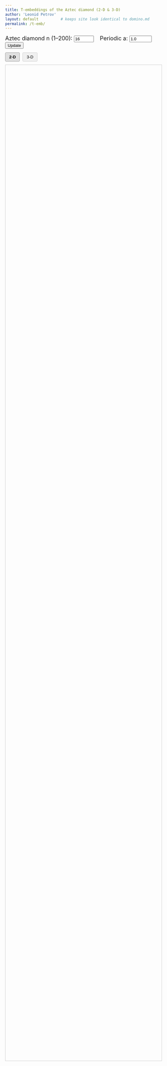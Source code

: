 ```yaml
---
title: T‑embeddings of the Aztec diamond (2‑D & 3‑D)
author: 'Leonid Petrov'
layout: default          # keeps site look identical to domino.md
permalink: /t-emb/
---
```


<!-- === Parameter controls shared by both panes === -->
<div id="controls" style="font-size:18px;margin-bottom:12px">
  <label>Aztec diamond n (1–200):</label>
  <input id="n-input" type="number" value="16" min="1" max="200" step="1">
  <label style="margin-left:15px">Periodic a:</label>
  <input id="a-input" type="number" value="1.0" min="0.1" max="10" step="0.1">
  <button id="update-btn">Update</button>
</div>

<!-- === View toggle === -->
<div class="view-toggle" style="margin-bottom:10px">
  <button id="view-2d-btn" class="active">2‑D</button>
  <button id="view-3d-btn">3‑D</button>
</div>

<!-- === Two panes === -->
<div class="visualization-container">
  <svg id="t-emb-2d" style="width:100%;height:80vh;border:1px solid #ccc;"></svg>
  <div id="t-emb-3d"  style="display:none;width:100%;height:80vh;"></div>
</div>

<style>
  /* Layout for the visualization panes */
  .visualization-container {
    width: 100%;
    position: relative;
  }

  .viz-pane {
    width: 100%;
    margin-bottom: 15px;
  }

  /* View toggle and display options styling */
  .view-toggle, .display-options {
    margin-bottom: 10px;
  }

  .view-toggle button {
    padding: 6px 12px;
    margin-right: 5px;
    border: 1px solid #ccc;
    background-color: #f0f0f0;
    border-radius: 3px;
    cursor: pointer;
  }

  .view-toggle button.active {
    background-color: #e0e0e0;
    font-weight: bold;
    border-color: #999;
  }

  /* Vertex and edge styles */
  .vertex {
    fill: black;
    stroke: none;
    r: 0.001;
  }

  .edge {
    stroke: black;
    stroke-width: 0.001px;
    fill: none;
  }

  /* Responsive design */
  @media (max-width: 768px) {
    #t-emb-2d, #t-emb-3d {
      height: 65vh;
    }
  }

  @media (max-width: 600px) {
    #t-emb-2d, #t-emb-3d {
      height: 60vh;
    }
  }

  /* Styling for buttons and controls */
  button {
    cursor: pointer;
  }
</style>

<script src="/js/d3.v7.min.js"></script>
<script src="/js/three.min.js"></script>
<script src="/js/OrbitControls.js"></script>

<!-- WASM/JS produced from the single C++ core -->
<script src="/s/t-emb.js"></script>   <!-- same module drives BOTH views -->

<script>
/* ---------- 4.1 globals ---------- */
let cached = null;            // {n, a, data} or null
let scene, camera, renderer, controls;   // 3‑D objects

/* ---------- 4.2 WASM wrappers ---------- */
let doTembInitialized = false;

Module.onRuntimeInitialized = () => {
  window.doTemb = Module.cwrap('doTembJSONwithA','number',['number','number'],{async:true});
  window.freeStr = Module.cwrap('freeString',null,['number']);
  doTembInitialized = true;
  console.log("WASM module initialized");
  // Initial update once module is ready
  update();
};

/* ---------- 4.3 helpers ---------- */
async function fetchEmbedding(n,a){
  if (cached && cached.n===n && Math.abs(cached.a-a)<1e-12) return cached.data;
  const ptr = await doTemb(n,a);
  const json = Module.UTF8ToString(ptr);
  freeStr(ptr);
  cached = {n,a,data:JSON.parse(json)};
  return cached.data;
}

/* ---------- 4.4 2‑D drawing ---------- */
function draw2D(data){
  const svg   = d3.select("#t-emb-2d");
  svg.selectAll("*").remove();
  const g     = svg.append("g");
  const T     = data.T;

  /* build edges exactly like in the standalone 2‑D page */
  const edges = buildEdges(T, cached.n);
  addBoundaryRingEdges(T, edges, cached.n);

  g.selectAll("line.edge").data(edges).join("line")
   .attr("class","edge")
   .attr("x1",d=>T[d[0]].re).attr("y1",d=>-T[d[0]].im)
   .attr("x2",d=>T[d[1]].re).attr("y2",d=>-T[d[1]].im);

  g.selectAll("circle.vert").data(T).join("circle")
   .attr("class","vertex").attr("r",0.001)
   .attr("cx",d=>d.re).attr("cy",d=>-d.im);
  /* optional zoom */
  svg.call(d3.zoom().scaleExtent([0.5,30]).on("zoom",e=>g.attr("transform",e.transform)));
}

/* ---------- 4.5 3‑D drawing ---------- */
function initThree(){
  const div = document.getElementById("t-emb-3d");
  div.innerHTML = "";
  const w=div.clientWidth, h=div.clientHeight;
  scene   = new THREE.Scene();
  camera  = new THREE.PerspectiveCamera(45,w/h,0.001,1000);
  camera.position.set(0,0,3);

  renderer= new THREE.WebGLRenderer({antialias:true});
  renderer.setSize(w,h); div.appendChild(renderer.domElement);
  controls= new THREE.OrbitControls(camera, renderer.domElement);
  animate();
}
function animate(){ requestAnimationFrame(animate); controls.update(); renderer.render(scene,camera); }

function draw3D(data){
  if(!renderer) initThree();
  scene.clear();
  const T=data.T, Oim=new Map(data.O.map(o=>[`${o.k},${o.j}`,o.im]));
  const geom = new THREE.BufferGeometry();
  const positions = [];
  buildEdges(T,cached.n).forEach(e=>{
     const v1=T[e[0]], v2=T[e[1]];
     positions.push(v1.re,-v1.im,Oim.get(`${v1.k},${v1.j}`)||0,
                    v2.re,-v2.im,Oim.get(`${v2.k},${v2.j}`)||0);
  });
  geom.setAttribute('position',new THREE.Float32BufferAttribute(positions,3));
  scene.add(new THREE.LineSegments(geom,new THREE.LineBasicMaterial({color:0x000000})));
}

// Build the interior edges among T- or O-vertices
function buildEdges(vertices, n) {
  const indexMap = new Map();
  vertices.forEach((v, idx) => {
    indexMap.set(`${v.k},${v.j}`, idx);
  });

  const edges = [];
  const neighborSteps = [
    { dk:  1, dj:  0 },
    { dk: -1, dj:  0 },
    { dk:  0, dj:  1 },
    { dk:  0, dj: -1 },
  ];
  const isBoundary = (k,j) => (Math.abs(k)+Math.abs(j) === n);

  // Add special edges connecting corners and boundary
  const specialEdges = [
    // Connect the four corners of the Aztec diamond
    { from: { k: 0, j: n }, to: { k: n, j: 0 } },
    { from: { k: 0, j: -n}, to: { k: n, j: 0 } },
    { from: { k: 0, j: -n}, to: { k: -n, j: 0 } },
    { from: { k: 0, j: n }, to: { k: -n, j: 0 } },
    // Direct connections among boundary
    { from: { k: n-1,  j: 0 },   to: { k: n,    j: 0 } },
    { from: { k: 0,     j: n-1 }, to: { k: 0,    j: n } },
    { from: { k: -(n-1),j: 0 },   to: { k: -n,   j: 0 } },
    { from: { k: 0,     j: -(n-1) }, to: { k: 0,    j: -n } }
  ];

  // Add edges between vertices
  specialEdges.forEach(s => {
    const fromKey = `${s.from.k},${s.from.j}`;
    const toKey   = `${s.to.k},${s.to.j}`;
    if (indexMap.has(fromKey) && indexMap.has(toKey)) {
      const i1 = indexMap.get(fromKey);
      const i2 = indexMap.get(toKey);
      edges.push([Math.min(i1, i2), Math.max(i1, i2)]);
    }
  });

  // Add edges to neighbor steps, avoiding boundary/interior mismatches
  vertices.forEach((v, idx) => {
    neighborSteps.forEach(step => {
      const nk = v.k + step.dk;
      const nj = v.j + step.dj;
      const key = `${nk},${nj}`;
      if (!indexMap.has(key)) return;
      const nbrIdx = indexMap.get(key);

      // If exactly one endpoint is boundary and the other is interior, skip:
      const oneIsBoundary = isBoundary(v.k,v.j) ^ isBoundary(nk,nj);
      if (!oneIsBoundary) {
        // Avoid duplicating edges
        if (nbrIdx > idx) {
          edges.push([idx, nbrIdx]);
        }
      }
    });
  });

  return edges;
}

// Connect boundary ring
function addBoundaryRingEdges(vertices, edges, n) {
  const boundaryIndices = [];
  vertices.forEach((v, idx) => {
    if (Math.abs(v.k) + Math.abs(v.j) === n-1) {
      boundaryIndices.push(idx);
    }
  });

  // Sort boundary vertices by angle and connect them in order
  boundaryIndices.sort((iA, iB) => {
    const vA = vertices[iA];
    const vB = vertices[iB];
    const aA = Math.atan2(vA.im, vA.re);
    const aB = Math.atan2(vB.im, vB.re);
    return aA - aB;
  });

  // Connect in sequence
  for (let i = 0; i < boundaryIndices.length; i++) {
    const iA = boundaryIndices[i];
    const iB = boundaryIndices[(i+1) % boundaryIndices.length];
    edges.push([Math.min(iA, iB), Math.max(iA, iB)]);
  }
}

/* ---------- 4.6 UI wiring ---------- */
async function update(){
  if (!doTembInitialized) {
    console.log("WASM module not yet initialized, skipping update");
    return;
  }

  try {
    const n=parseInt(document.getElementById("n-input").value,10);
    const a=parseFloat(document.getElementById("a-input").value);
    console.log(`Fetching embedding with n=${n}, a=${a}`);
    const data=await fetchEmbedding(n,a);
    console.log("Data fetched:", data);

    if (document.getElementById("view-2d-btn").classList.contains("active")) {
      console.log("Drawing 2D view");
      draw2D(data);
    } else {
      console.log("Drawing 3D view");
      draw3D(data);
    }
  } catch (err) {
    console.error("Error in update:", err);
  }
}
document.getElementById("update-btn").onclick = update;

/* toggle buttons */
document.getElementById("view-2d-btn").onclick = ()=>{
  document.getElementById("view-2d-btn").classList.add("active");
  document.getElementById("view-3d-btn").classList.remove("active");
  document.getElementById("t-emb-2d").style.display="block";
  document.getElementById("t-emb-3d").style.display="none";
  if (cached) draw2D(cached.data);
};
document.getElementById("view-3d-btn").onclick = ()=>{
  document.getElementById("view-3d-btn").classList.add("active");
  document.getElementById("view-2d-btn").classList.remove("active");
  document.getElementById("t-emb-3d").style.display="block";
  document.getElementById("t-emb-2d").style.display="none";
  if (cached) draw3D(cached.data);
};
</script>

